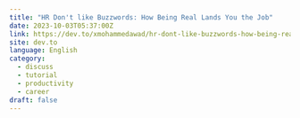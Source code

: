 ```yaml
---
title: "HR Don't like Buzzwords: How Being Real Lands You the Job"
date: 2023-10-03T05:37:00Z
link: https://dev.to/xmohammedawad/hr-dont-like-buzzwords-how-being-real-lands-you-the-job-3j9n?utm_medium=RSS&utm_source=news.12bit.vn
site: dev.to
language: English
category:
  - discuss
  - tutorial
  - productivity
  - career
draft: false
---
```

